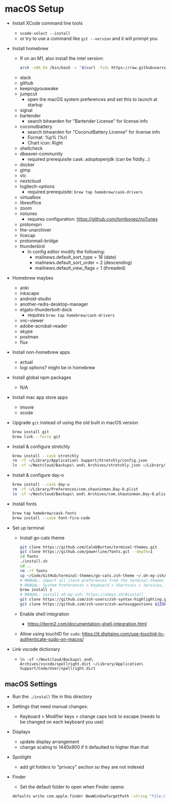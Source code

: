 # macOS Setup

- Install XCode command line tools
    - `xcode-select --install`
    - or try to use a command like `git --version` and it will prompt you

- Install homebrew
    - If on an M1, also install the intel version:

        ```sh
        arch -x86_64 /bin/bash -c "$(curl -fsSL https://raw.githubusercontent.com/Homebrew/install/master/install.sh)"
        ```
    <!--
        These ones are better to install manually:
            - iterm2
            - visual-studio-code (make sure to use the arm64 version if needed)
            - browsers
                - firefox
                - google-chrome
                - homebrew/cask-versions/firefox-developer-edition
                - homebrew/cask-versions/google-chrome-canary
                - microsoft-edge
            - spotify
    -->
    - slack
    - github
    - keepingyouawake
    - jumpcut
        - open the macOS system preferences and set this to launch at startup
    - signal
    - bartender
        - search bitwarden for "Bartender License" for license info
    - coconutbattery
        - search bitwarden for "CoconutBattery License" for license info
        - Format: %p% (%r)
        - Chart icon: Right
    - shellcheck
    - dbeaver-community
        - required prerequisite cask: adoptopenjdk (can be fiddly...)
    - docker
    - gimp
    - vlc
    - nextcloud
    - logitech-options
        - required prerequisite: `brew tap homebrew/cask-drivers`
    - virtualbox
    - libreoffice
    - zoom
    - notunes
        - requires configuration: https://github.com/tombonez/noTunes
    - protonvpn
    - the-unarchiver
    - licecap
    - protonmail-bridge
    - thunderbird
        - In config editor modify the following:
            - mailnews.default_sort_type = 18 (date)
            - mailnews.default_sort_order = 2 (descending)
            - mailnews.default_view_flags = 1 (threaded)

- Homebrew maybes
    - anki
    - inkscape
    - android-studio
    - another-redis-desktop-manager
    - elgato-thunderbolt-dock
        - requires `brew tap homebrew/cask-drivers`
    - vnc-viewer
    - adobe-acrobat-reader
    - skype
    - postman
    - flux

- Install non-homebrew apps
    - actual
    - logi options? might be in homebrew

- Install global npm packages
    - N/A

- Install mac app store apps
    - imovie
    - xcode

- Upgrade `git` instead of using the old built in macOS version

    ```sh
    brew install git
    brew link --force git
    ```

- Install & configure stretchly

    ```sh
    brew install --cask stretchly
    rm -rf ~/Library/Application\ Support/Stretchly/config.json
    ln -sf ~/Nextcloud/Backups\ and\ Archives/stretchly.json ~/Library/Application\ Support/Stretchly/config.json
    ```

- Install & configure day-o

    ```sh
    brew install --cask day-o
    rm -rf ~/Library/Preferences/com.shauninman.Day-O.plist
    ln -sf ~/Nextcloud/Backups\ and\ Archives/com.shauninman.Day-O.plist ~/Library/Preferences/com.shauninman.Day-O.plist
    ```

- Install fonts

    ```sh
    brew tap homebrew/cask-fonts
    brew install --cask font-fira-code
    ```

- Set up terminal
    - Install go-cats theme

        ```sh
        git clone https://github.com/CalebBurton/terminal-themes.git
        git clone https://github.com/powerline/fonts.git --depth=1
        cd fonts
        ./install.sh
        cd ..
        rm -rf fonts
        cp ~/Code/GitHub/terminal-themes/go-cats.zsh-theme ~/.oh-my-zsh/themes/
        # MANUAL: import all iterm preferences from the terminal-themes directory
        # MANUAL: System Preferences > Keyboard > Shortcuts > Services, check "New iTerm2 Tab Here" and "New iTerm2 Window Here"
        brew install z
        # MANUAL: install oh-my-zsh: https://ohmyz.sh/#install
        git clone https://github.com/zsh-users/zsh-syntax-highlighting.git ${ZSH_CUSTOM:-~/.oh-my-zsh/custom}/plugins/zsh-syntax-highlighting
        git clone https://github.com/zsh-users/zsh-autosuggestions ${ZSH_CUSTOM:-~/.oh-my-zsh/custom}/plugins/zsh-autosuggestions
        ```

    - Enable shell integration
        - https://iterm2.com/documentation-shell-integration.html

    - Allow using touchID for `sudo`: https://it.digitaino.com/use-touchid-to-authenticate-sudo-on-macos/

- Link vscode dictionary
    - `ln -sf ~/Nextcloud/Backups\ and\ Archives/vscode/spellright.dict ~/Library/Application\ Support/Code/User/spellright.dict`

## macOS Settings

- Run the `./install` file in this directory
- Settings that need manual changes:
    - Keyboard > Modifier keys > change caps lock to escape (needs to be changed on each keyboard you use)
- Displays
    - update display arrangement
    - change scaling to 1440x900 if it defaulted to higher than that
- Spotlight
    - add git folders to "privacy" section so they are not indexed
- Finder
    - Set the default folder to open when Finder opens:

    ```sh
    defaults write com.apple.finder NewWindowTargetPath -string "file://${HOME}/"
    ```
